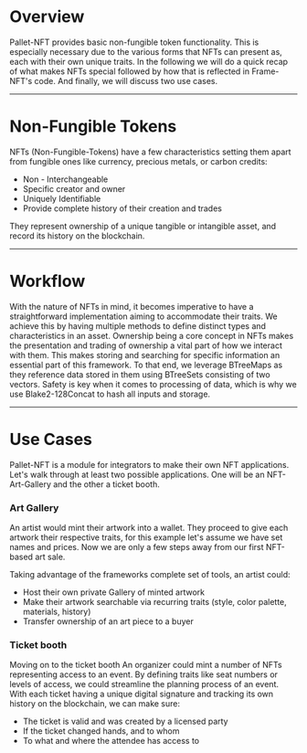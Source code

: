 # Overview
Pallet-NFT provides basic non-fungible token functionality. 
This is especially necessary due to the various forms that NFTs can present as, each with their own unique traits.
In the following we will do a quick recap of what makes NFTs special followed by how that is reflected in Frame-NFT's code.
And finally, we will discuss two use cases.

---

# Non-Fungible Tokens
NFTs (Non-Fungible-Tokens) have a few characteristics setting them apart from fungible ones like currency, precious metals, or carbon credits:
* Non - Interchangeable 
* Specific creator and owner
* Uniquely Identifiable
* Provide complete history of their creation and trades

They represent ownership of a unique tangible or intangible asset, and record its history on the blockchain.

---

# Workflow
With the nature of NFTs in mind, it becomes imperative to have a straightforward implementation aiming to accommodate their traits.
We achieve this by having multiple methods to define distinct types and characteristics in an asset.
Ownership being a core concept in NFTs makes the presentation and trading of ownership a vital part of how we interact with them.
This makes storing and searching for specific information an essential part of this framework.
To that end, we leverage BTreeMaps as they reference data stored in them using BTreeSets consisting of two vectors.
Safety is key when it comes to processing of data, which is why we use Blake2-128Concat to hash all inputs and storage.

---

# Use Cases
Pallet-NFT is a module for integrators to make their own NFT applications.
Let's walk through at least two possible applications. One will be an NFT-Art-Gallery and the other a ticket booth.

### Art Gallery
An artist would mint their artwork into a wallet. 
They proceed to give each artwork their respective traits, for this example let's assume we have set names and prices.
Now we are only a few steps away from our first NFT-based art sale.

Taking advantage of the frameworks complete set of tools, an artist could:
* Host their own private Gallery of minted artwork
* Make their artwork searchable via recurring traits (style, color palette, materials, history)
* Transfer ownership of an art piece to a buyer

### Ticket booth
Moving on to the ticket booth
An organizer could mint a number of NFTs representing access to an event. 
By defining traits like seat numbers or levels of access, we could streamline the planning process of an event.
With each ticket having a unique digital signature and tracking its own history on the blockchain, we can make sure:
* The ticket is valid and was created by a licensed party
* If the ticket changed hands, and to whom
* To what and where the attendee has access to 
